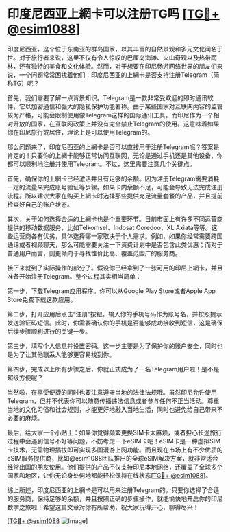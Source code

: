 # 印度尼西亚上網卡可以注册TG吗 [[TG💪+ @esim1088](https://t.me/s/esim1088)]

印度尼西亚，这个位于东南亚的群岛国家，以其丰富的自然景观和多元文化闻名于世。对于旅行者来说，这里不仅有令人惊叹的巴厘岛海滩、火山奇观以及热带雨林，还有独特的美食和文化体验。然而，对于想要在印尼畅游网络世界的朋友们来说，一个问题常常困扰着他们：印度尼西亚的上網卡是否支持注册Telegram（简称TG）呢？

首先，我们需要了解一点背景知识。Telegram是一款非常受欢迎的即时通讯软件，它以加密通信和强大的隐私保护功能著称。由于某些国家对互联网内容的监管较为严格，可能会限制使用像Telegram这样的国际通讯工具。而印尼作为一个相对开放的国家，在互联网政策上并没有完全禁止Telegram的使用。这意味着如果你在印尼旅行或居住，理论上是可以使用Telegram的。

那么问题来了，印度尼西亚的上網卡是否可以直接用于注册Telegram呢？答案是肯定的！只要你的上網卡能够正常访问互联网，无论是通过手机还是其他设备，你都可以顺利地注册并使用Telegram。不过，这里需要注意几个关键点。

首先，确保你的上網卡已经激活并且有足够的余额。因为注册Telegram需要消耗一定的流量来完成账号验证等步骤。如果卡内余额不足，可能会导致无法完成注册流程。所以建议大家在购买上網卡时选择那些提供充足流量套餐的产品，并且提前检查好自己的账户状态。

其次，关于如何选择合适的上網卡也是个重要环节。目前市面上有许多不同运营商提供的移动数据服务，比如Telkomsel、Indosat Ooredoo、XL Axiata等等。这些运营商各有优劣，具体选择哪一家取决于个人需求。例如，如果你经常需要跨国通话或者视频聊天，那么可能需要关注一下资费计划中是否包含此类优惠；而对于普通用户而言，则更倾向于寻找性价比高、覆盖范围广的服务商。

接下来就到了实际操作的部分了。假设你已经拿到了一张可用的印尼上網卡，并且准备开始注册Telegram。整个过程其实相当简单：

第一步，下载Telegram应用程序。你可以从Google Play Store或者Apple App Store免费下载这款应用。

第二步，打开应用后点击“注册”按钮。输入你的手机号码作为账号名，并按照提示发送验证码短信。此时，你需要确认你的手机是否能够成功接收到短信，这是确保后续步骤顺利进行的关键一步。

第三步，填写个人信息并设置密码。这一步主要是为了保护你的账户安全，同时也是为了让其他联系人能够更容易找到你。

第四步，完成以上所有步骤之后，你就正式成为了一名Telegram用户啦！是不是超级方便呢？

当然啦，在享受便捷的同时也要注意遵守当地的法律法规哦。虽然印尼允许使用Telegram，但并不代表你可以随意传播违法信息或者参与任何不正当活动。尊重当地的文化习俗和社会规则，才能更好地融入当地生活，同时也避免给自己带来不必要的麻烦。

最后，给大家一个小贴士：如果你觉得频繁更换SIM卡太麻烦，或者担心长途旅行过程中会遇到信号不好等问题，不妨考虑一下eSIM卡吧！eSIM卡是一种虚拟SIM卡技术，无需物理插拔即可实现多国漫游上网功能。而且现在市场上有不少优质的eSIM服务提供商，比如@esim1088团队推出的全球eSIM解决方案，就非常适合经常出国的朋友使用。他们提供的产品不仅支持印尼本地网络，还覆盖了全球多个国家和地区，让你无论身处何地都能轻松保持在线状态[[TG💪+ @esim1088](https://t.me/s/esim1088)]。

综上所述，印度尼西亚的上網卡是可以用来注册Telegram的。只要你选择了合适的服务商，保持足够的余额，并且按照正确的步骤操作，就能愉快地开启你的印尼数字之旅啦！希望这篇文章对你有所帮助，祝大家玩得开心，聊得尽兴！

[[TG💪+ @esim1088](https://t.me/s/esim1088) ![Image](https://i.postimg.cc/4NQfJmqS/Snipaste-2025-05-13-00-14-12.png)]